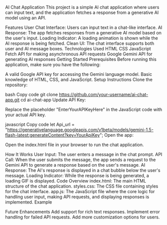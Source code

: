 AI Chat Application
This project is a simple AI chat application where users can input text, and the application fetches a response from a generative AI model using an API.

Features
User Chat Interface: Users can input text in a chat-like interface.
AI Response: The app fetches responses from a generative AI model based on the user's input.
Loading Indicator: A loading animation is shown while the AI response is being fetched.
Clean UI: The chat interface supports both user and AI message boxes.
Technologies Used
HTML
CSS
JavaScript
Fetch API for making asynchronous API requests
Google Gemini API for generating AI responses
Getting Started
Prerequisites
Before running this application, make sure you have the following:

A valid Google API key for accessing the Gemini language model.
Basic knowledge of HTML, CSS, and JavaScript.
Setup Instructions
Clone the repository:

bash
Copy code
git clone https://github.com/your-username/ai-chat-app.git
cd ai-chat-app
Update API Key:

Replace the placeholder "EnterYourAPIKeyHere" in the JavaScript code with your actual API key.

javascript
Copy code
let Api_url = "https://generativelanguage.googleapis.com/v1beta/models/gemini-1.5-flash-latest:generateContent?key=YourApiKey";
Open the app:

Open the index.html file in your browser to run the chat application.

How It Works
User Input: The user enters a message in the chat prompt.
API Call: When the user submits the message, the app sends a request to the Gemini API to generate a response based on the user's message.
AI Response: The AI's response is displayed in a chat bubble below the user's message.
Loading Indicator: While the response is being generated, a loading GIF is displayed.
Code Overview
index.html: The main HTML structure of the chat application.
styles.css: The CSS file containing styles for the chat interface.
app.js: The JavaScript file where the core logic for handling user input, making API requests, and displaying responses is implemented.
Example

Future Enhancements
Add support for rich text responses.
Implement error handling for failed API requests.
Add more customization options for users.
